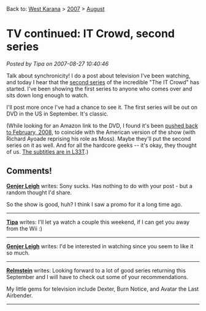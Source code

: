 Back to: [West Karana](/posts/westkarana.md) > [2007](/posts/2007/westkarana.md) > [August](./westkarana.md)
# TV continued: IT Crowd, second series

*Posted by Tipa on 2007-08-27 10:40:46*

Talk about synchronicity! I do a post about television I've been watching, and today I hear that the [second series](http://www.boingboing.net/2007/08/25/the_it_crowd_season_.html) of the incredible "The IT Crowd" has started. I've been showing the first series to anyone who comes over and sits down long enough to watch.

I'll post more once I've had a chance to see it. The first series will be out on DVD in the US in September. It's classic.

(While looking for an Amazon link to the DVD, I found it's been [pushed back to February, 2008](http://en.wikipedia.org/wiki/The_IT_Crowd#DVD), to coincide with the American version of the show (with Richard Ayoade reprising his role as Moss). Maybe they'll put the second series on it as well. And for all the hardcore geeks -- it's okay, they thought of us. [The subtitles are in L33T](http://www.boingboing.net/2006/11/15/it_crowd_dvd_has_sub.html).)
## Comments!

**[Genjer Leigh](http://www.michaelstuartsalsero.com)** writes: Sony sucks. Has nothing to do with your post - but a random thought I'd share.

So the show is good, huh? I think I saw a promo for it a long time ago.

---

**[Tipa](https://chasingdings.com)** writes: I'll let ya watch a couple this weekend, if I can get you away from the Wii :)

---

**[Genjer Leigh](http://www.michaelstuartsalsero.com)** writes: I'd be interested in watching since you seem to like it so much.

---

**[Relmstein](http://relmstein.blogspot.com)** writes: Looking forward to a lot of good series returning this September and I will have to check out some of your recommendations. 

My little gems for television include Dexter, Burn Notice, and Avatar the Last Airbender.

---

